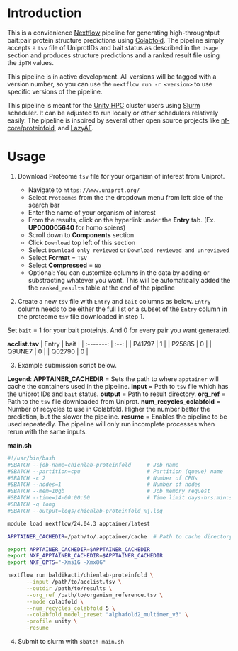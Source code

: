 # Introduction

This is a convienience [Nextflow](https://www.nextflow.io/) pipeline for generating high-throughtput bait:pair protein structure predictions using [Colabfold](https://github.com/sokrypton/ColabFold). The pipeline simply accepts a `tsv` file of UniprotIDs and bait status as described in the `Usage` section and produces structure predictions and a ranked result file using the `ipTM` values. 

This pipeline is in active development. All versions will be tagged with a version number, so you can use the `nextflow run -r <version>` to use specific versions of the pipeline.

This pipeline is meant for the [Unity HPC](https://unity.rc.umass.edu/index.php) cluster users using [Slurm](https://slurm.schedmd.com/documentation.html) scheduler. It can be adjusted to run locally or other schedulers relatively easily. The pipeline is inspired by several other open source projects like [nf-core/proteinfold](https://github.com/nf-core/proteinfold), and [LazyAF](https://github.com/ThomasCMcLean/LazyAF).

# Usage

1. Download Proteome `tsv` file for your organism of interest from Uniprot.
    - Navigate to `https://www.uniprot.org/`
    - Select `Proteomes` from the the dropdown menu from left side of the search bar
    - Enter the name of your organism of interest
    - From the results, click on the hyperlink under the **Entry** tab. (Ex. **UP000005640** for homo spiens)
    - Scroll down to **Components** section
    - Click `Download` top left of this section
    - Select `Download only reviewed` or `Download reviewed and unreviewed`
    - Select **Format** = `TSV`
    - Select **Compressed** = `No`
    - Optional: You can customize columns in the data by adding or substracting whatever you want. This will be automatically added the the `ranked_results` table at the end of the pipeline

2. Create a new `tsv` file with `Entry` and `bait` columns as below. `Entry` column needs to be either the full list or a subset of the `Entry` column in the proteome `tsv` file downloaded in step 1. 

Set `bait` = 1 for your bait protein/s. And 0 for every pair you want generated. 

**acclist.tsv**
| Entry     | bait  |
| :-------: | :--:  |
| P41797    | 1     |
| P25685    | 0     |
| Q9UNE7    | 0     |
| Q02790    | 0     |

3. Example submission script below.

**Legend**:
**APPTAINER_CACHEDIR** = Sets the path to where `apptainer` will cache the containers used in the pipeline.
**input** = Path to `tsv` file which has the uniprot IDs and `bait` status.
**output** = Path to result directory.
**org_ref** = Path to the `tsv` file downloaded from Uniprot.
**num_recycles_colabfold** = Number of recycles to use in Colabfold. Higher the number better the prediction, but the slower the pipeline.
**resume** = Enables the pipeline to be used repeatedly. The pipeline will only run incomplete processes when rerun with the same inputs. 

**main.sh**
```bash
#!/usr/bin/bash
#SBATCH --job-name=chienlab-proteinfold     # Job name
#SBATCH --partition=cpu                     # Partition (queue) name
#SBATCH -c 2                                # Number of CPUs
#SBATCH --nodes=1                           # Number of nodes
#SBATCH --mem=10gb                          # Job memory request
#SBATCH --time=14-00:00:00                  # Time limit days-hrs:min:sec
#SBATCH -q long
#SBATCH --output=logs/chienlab-proteinfold_%j.log

module load nextflow/24.04.3 apptainer/latest

APPTAINER_CACHEDIR=/path/to/.apptainer/cache  # Path to cache directory for apptainer cache

export APPTAINER_CACHEDIR=$APPTAINER_CACHEDIR
export NXF_APPTAINER_CACHEDIR=$APPTAINER_CACHEDIR
export NXF_OPTS="-Xms1G -Xmx8G"

nextflow run baldikacti/chienlab-proteinfold \
      --input /path/to/acclist.tsv \
      --outdir /path/to/results \
      --org_ref /path/to/organism_reference.tsv \
      --mode colabfold \
      --num_recycles_colabfold 5 \
      --colabfold_model_preset "alphafold2_multimer_v3" \
      -profile unity \
      -resume
```

4. Submit to slurm with `sbatch main.sh`